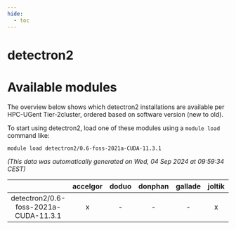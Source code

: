 ```yaml
---
hide:
  - toc
---
```


detectron2
==========

# Available modules


The overview below shows which detectron2 installations are available per HPC-UGent Tier-2cluster, ordered based on software version (new to old).

To start using detectron2, load one of these modules using a `module load` command like:

```shell
module load detectron2/0.6-foss-2021a-CUDA-11.3.1
```

*(This data was automatically generated on Wed, 04 Sep 2024 at 09:59:34 CEST)*  

| |accelgor|doduo|donphan|gallade|joltik|shinx|skitty|
| :---: | :---: | :---: | :---: | :---: | :---: | :---: | :---: |
|detectron2/0.6-foss-2021a-CUDA-11.3.1|x|-|-|-|x|-|-|
